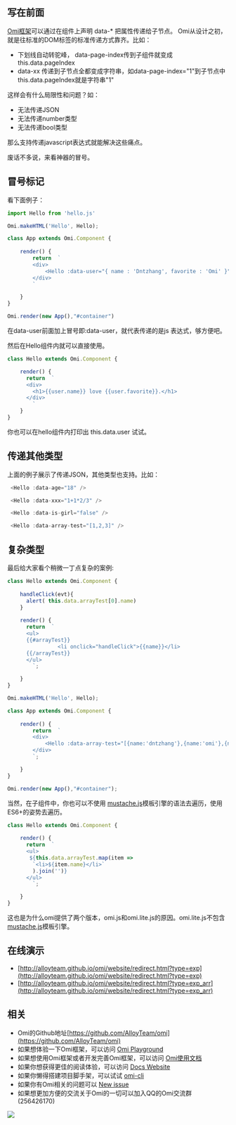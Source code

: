 ## 写在前面

[Omi框架](https://github.com/AlloyTeam/omi)可以通过在组件上声明 data-* 把属性传递给子节点。
Omi从设计之初，就是往标准的DOM标签的标准传递方式靠齐。比如：

* 下划线自动转驼峰， data-page-index传到子组件就变成this.data.pageIndex
* data-xx 传递到子节点全都变成字符串，如data-page-index="1"到子节点中this.data.pageIndex就是字符串"1"

这样会有什么局限性和问题？如：

* 无法传递JSON
* 无法传递number类型
* 无法传递bool类型

那么支持传递javascript表达式就能解决这些痛点。

废话不多说，来看神器的冒号。

## 冒号标记

看下面例子：

```js
import Hello from 'hello.js'

Omi.makeHTML('Hello', Hello);

class App extends Omi.Component {
  
    render() {
        return  `
        <div>
            <Hello :data-user="{ name : 'Dntzhang', favorite : 'Omi' }" />
        </div>
        `

    }
}

Omi.render(new App(),"#container")
```

在data-user前面加上冒号即:data-user，就代表传递的是js 表达式，够方便吧。

然后在Hello组件内就可以直接使用。

```js
class Hello extends Omi.Component {

    render() {
      return  `
      <div>
      	<h1>{{user.name}} love {{user.favorite}}.</h1>
      </div>
  		`
    }
}
```

你也可以在hello组件内打印出 this.data.user 试试。

## 传递其他类型

上面的例子展示了传递JSON，其他类型也支持。比如：

```js
 <Hello :data-age="18" />
```
```js
 <Hello :data-xxx="1+1*2/3" />
```
```js
 <Hello :data-is-girl="false" />
```
```js
 <Hello :data-array-test="[1,2,3]" />
```

## 复杂类型

最后给大家看个稍微一丁点复杂的案例:

```js
class Hello extends Omi.Component {
  
    handleClick(evt){
      alert( this.data.arrayTest[0].name)
    }
  
    render() {
      return  `
      <ul>
      {{#arrayTest}}
				<li onclick="handleClick">{{name}}</li>
      {{/arrayTest}}
      </ul>
  		`;

    }
}

Omi.makeHTML('Hello', Hello);

class App extends Omi.Component {
  
    render() {
        return  `
        <div>
            <Hello :data-array-test="[{name:'dntzhang'},{name:'omi'},{name:'AlloyTeam'}]" />
        </div>
        `;

    }
}

Omi.render(new App(),"#container"); 
```
当然，在子组件中，你也可以不使用 [mustache.js](https://github.com/janl/mustache.js)模板引擎的语法去遍历，使用ES6+的姿势去遍历。

```js
class Hello extends Omi.Component {
  
    render() {
      return  `
      <ul>
       ${this.data.arrayTest.map(item =>
        `<li>${item.name}</li>`
        ).join('')}
      </ul>
  		`;

    }
}
```
这也是为什么omi提供了两个版本，omi.js和omi.lite.js的原因。omi.lite.js不包含 [mustache.js](https://github.com/janl/mustache.js)模板引擎。

## 在线演示

* [http://alloyteam.github.io/omi/website/redirect.html?type=exp](http://alloyteam.github.io/omi/website/redirect.html?type=exp)
* [http://alloyteam.github.io/omi/website/redirect.html?type=exp_arr](http://alloyteam.github.io/omi/website/redirect.html?type=exp_arr)

## 相关

* Omi的Github地址[https://github.com/AlloyTeam/omi](https://github.com/AlloyTeam/omi)
* 如果想体验一下Omi框架，可以访问 [Omi Playground](http://alloyteam.github.io/omi/example/playground/)
* 如果想使用Omi框架或者开发完善Omi框架，可以访问 [Omi使用文档](https://github.com/AlloyTeam/omi/tree/master/docs#omi使用文档)
* 如果你想获得更佳的阅读体验，可以访问 [Docs Website](http://alloyteam.github.io/omi/website/docs.html)
* 如果你懒得搭建项目脚手架，可以试试 [omi-cli](https://github.com/AlloyTeam/omi/tree/master/cli)
* 如果你有Omi相关的问题可以 [New issue](https://github.com/AlloyTeam/omi/issues/new)
* 如果想更加方便的交流关于Omi的一切可以加入QQ的Omi交流群(256426170)

![](http://images2015.cnblogs.com/blog/105416/201702/105416-20170208095745213-1049686133.png)